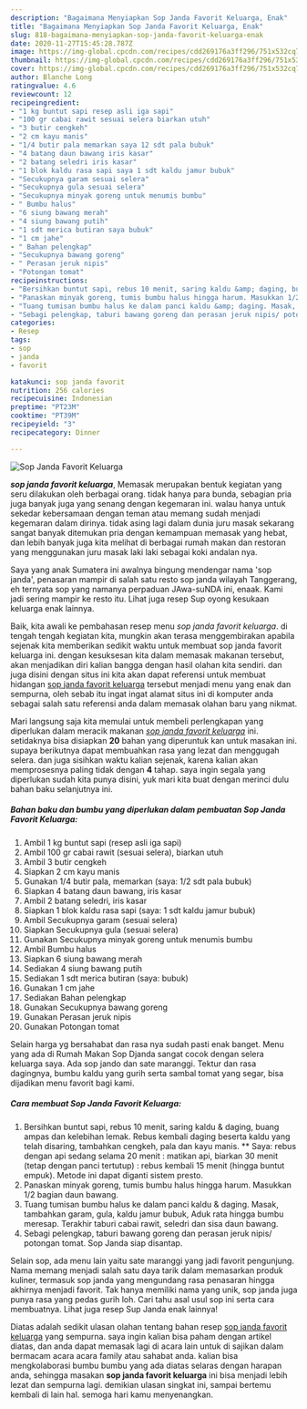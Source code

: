 ```yaml
---
description: "Bagaimana Menyiapkan Sop Janda Favorit Keluarga, Enak"
title: "Bagaimana Menyiapkan Sop Janda Favorit Keluarga, Enak"
slug: 818-bagaimana-menyiapkan-sop-janda-favorit-keluarga-enak
date: 2020-11-27T15:45:28.787Z
image: https://img-global.cpcdn.com/recipes/cdd269176a3ff296/751x532cq70/sop-janda-favorit-keluarga-foto-resep-utama.jpg
thumbnail: https://img-global.cpcdn.com/recipes/cdd269176a3ff296/751x532cq70/sop-janda-favorit-keluarga-foto-resep-utama.jpg
cover: https://img-global.cpcdn.com/recipes/cdd269176a3ff296/751x532cq70/sop-janda-favorit-keluarga-foto-resep-utama.jpg
author: Blanche Long
ratingvalue: 4.6
reviewcount: 12
recipeingredient:
- "1 kg buntut sapi resep asli iga sapi"
- "100 gr cabai rawit sesuai selera biarkan utuh"
- "3 butir cengkeh"
- "2 cm kayu manis"
- "1/4 butir pala memarkan saya 12 sdt pala bubuk"
- "4 batang daun bawang iris kasar"
- "2 batang seledri iris kasar"
- "1 blok kaldu rasa sapi saya 1 sdt kaldu jamur bubuk"
- "Secukupnya garam sesuai selera"
- "Secukupnya gula sesuai selera"
- "Secukupnya minyak goreng untuk menumis bumbu"
- " Bumbu halus"
- "6 siung bawang merah"
- "4 siung bawang putih"
- "1 sdt merica butiran saya bubuk"
- "1 cm jahe"
- " Bahan pelengkap"
- "Secukupnya bawang goreng"
- " Perasan jeruk nipis"
- "Potongan tomat"
recipeinstructions:
- "Bersihkan buntut sapi, rebus 10 menit, saring kaldu &amp; daging, buang ampas dan kelebihan lemak. Rebus kembali daging beserta kaldu yang telah disaring, tambahkan cengkeh, pala dan kayu manis. ** Saya: rebus dengan api sedang selama 20 menit : matikan api, biarkan 30 menit (tetap dengan panci tertutup) : rebus kembali 15 menit (hingga buntut empuk). Metode ini dapat diganti sistem presto."
- "Panaskan minyak goreng, tumis bumbu halus hingga harum. Masukkan 1/2 bagian daun bawang."
- "Tuang tumisan bumbu halus ke dalam panci kaldu &amp; daging. Masak, tambahkan garam, gula, kaldu jamur bubuk, Aduk rata hingga bumbu meresap. Terakhir taburi cabai rawit, seledri dan sisa daun bawang."
- "Sebagi pelengkap, taburi bawang goreng dan perasan jeruk nipis/ potongan tomat. Sop Janda siap disantap."
categories:
- Resep
tags:
- sop
- janda
- favorit

katakunci: sop janda favorit 
nutrition: 256 calories
recipecuisine: Indonesian
preptime: "PT23M"
cooktime: "PT39M"
recipeyield: "3"
recipecategory: Dinner

---
```



![Sop Janda Favorit Keluarga](https://img-global.cpcdn.com/recipes/cdd269176a3ff296/751x532cq70/sop-janda-favorit-keluarga-foto-resep-utama.jpg)

<b><i>sop janda favorit keluarga</i></b>, Memasak merupakan bentuk kegiatan yang seru dilakukan oleh berbagai orang. tidak hanya para bunda, sebagian pria juga banyak juga yang senang dengan kegemaran ini. walau hanya untuk sekedar kebersamaan dengan teman atau memang sudah menjadi kegemaran dalam dirinya. tidak asing lagi dalam dunia juru masak sekarang sangat banyak ditemukan pria dengan kemampuan memasak yang hebat, dan lebih banyak juga kita melihat di berbagai rumah makan dan restoran yang menggunakan juru masak laki laki sebagai koki andalan nya.

Saya yang anak Sumatera ini awalnya bingung mendengar nama &#39;sop janda&#39;, penasaran mampir di salah satu resto sop janda wilayah Tanggerang, eh ternyata sop yang namanya perpaduan JAwa-suNDA ini, enaak. Kami jadi sering mampir ke resto itu. Lihat juga resep Sup oyong kesukaan keluarga enak lainnya.

Baik, kita awali ke pembahasan resep menu <i>sop janda favorit keluarga</i>. di tengah tengah kegiatan kita, mungkin akan terasa menggembirakan apabila sejenak kita memberikan sedikit waktu untuk membuat sop janda favorit keluarga ini. dengan kesuksesan kita dalam memasak makanan tersebut, akan menjadikan diri kalian bangga dengan hasil olahan kita sendiri. dan juga disini dengan situs ini kita akan dapat referensi untuk membuat hidangan <u>sop janda favorit keluarga</u> tersebut menjadi menu yang enak dan sempurna, oleh sebab itu ingat ingat alamat situs ini di komputer anda sebagai salah satu referensi anda dalam memasak olahan baru yang nikmat.


Mari langsung saja kita memulai untuk membeli perlengkapan yang diperlukan dalam meracik makanan <u><i>sop janda favorit keluarga</i></u> ini. setidaknya bisa disiapkan <b>20</b> bahan yang diperuntuk kan untuk masakan ini. supaya berikutnya dapat membuahkan rasa yang lezat dan menggugah selera. dan juga sisihkan waktu kalian sejenak, karena kalian akan memprosesnya paling tidak dengan <b>4</b> tahap. saya ingin segala yang diperlukan sudah kita punya disini, yuk mari kita buat dengan merinci dulu bahan baku selanjutnya ini.

<!--inarticleads1-->

##### Bahan baku dan bumbu yang diperlukan dalam pembuatan Sop Janda Favorit Keluarga:

1. Ambil 1 kg buntut sapi (resep asli iga sapi)
1. Ambil 100 gr cabai rawit (sesuai selera), biarkan utuh
1. Ambil 3 butir cengkeh
1. Siapkan 2 cm kayu manis
1. Gunakan 1/4 butir pala, memarkan (saya: 1/2 sdt pala bubuk)
1. Siapkan 4 batang daun bawang, iris kasar
1. Ambil 2 batang seledri, iris kasar
1. Siapkan 1 blok kaldu rasa sapi (saya: 1 sdt kaldu jamur bubuk)
1. Ambil Secukupnya garam (sesuai selera)
1. Siapkan Secukupnya gula (sesuai selera)
1. Gunakan Secukupnya minyak goreng untuk menumis bumbu
1. Ambil  Bumbu halus
1. Siapkan 6 siung bawang merah
1. Sediakan 4 siung bawang putih
1. Sediakan 1 sdt merica butiran (saya: bubuk)
1. Gunakan 1 cm jahe
1. Sediakan  Bahan pelengkap
1. Gunakan Secukupnya bawang goreng
1. Gunakan  Perasan jeruk nipis
1. Gunakan Potongan tomat


Selain harga yg bersahabat dan rasa nya sudah pasti enak banget. Menu yang ada di Rumah Makan Sop Djanda sangat cocok dengan selera keluarga saya. Ada sop jando dan sate maranggi. Tektur dan rasa dagingnya, bumbu kaldu yang gurih serta sambal tomat yang segar, bisa dijadikan menu favorit bagi kami. 

<!--inarticleads2-->

##### Cara membuat Sop Janda Favorit Keluarga:

1. Bersihkan buntut sapi, rebus 10 menit, saring kaldu &amp; daging, buang ampas dan kelebihan lemak. Rebus kembali daging beserta kaldu yang telah disaring, tambahkan cengkeh, pala dan kayu manis. ** Saya: rebus dengan api sedang selama 20 menit : matikan api, biarkan 30 menit (tetap dengan panci tertutup) : rebus kembali 15 menit (hingga buntut empuk). Metode ini dapat diganti sistem presto.
1. Panaskan minyak goreng, tumis bumbu halus hingga harum. Masukkan 1/2 bagian daun bawang.
1. Tuang tumisan bumbu halus ke dalam panci kaldu &amp; daging. Masak, tambahkan garam, gula, kaldu jamur bubuk, Aduk rata hingga bumbu meresap. Terakhir taburi cabai rawit, seledri dan sisa daun bawang.
1. Sebagi pelengkap, taburi bawang goreng dan perasan jeruk nipis/ potongan tomat. Sop Janda siap disantap.


Selain sop, ada menu lain yaitu sate maranggi yang jadi favorit pengunjung. Nama memang menjadi salah satu daya tarik dalam memasarkan produk kuliner, termasuk sop janda yang mengundang rasa penasaran hingga akhirnya menjadi favorit. Tak hanya memiliki nama yang unik, sop janda juga punya rasa yang pedas gurih loh. Cari tahu asal usul sop ini serta cara membuatnya. Lihat juga resep Sup Janda enak lainnya! 

Diatas adalah sedikit ulasan olahan tentang bahan resep <u>sop janda favorit keluarga</u> yang sempurna. saya ingin kalian bisa paham dengan artikel diatas, dan anda dapat memasak lagi di acara lain untuk di sajikan dalam bermacam acara acara family atau sahabat anda. kalian bisa mengkolaborasi bumbu bumbu yang ada diatas selaras dengan harapan anda, sehingga masakan <b>sop janda favorit keluarga</b> ini bisa menjadi lebih lezat dan sempurna lagi. demikian ulasan singkat ini, sampai bertemu kembali di lain hal. semoga hari kamu menyenangkan.
